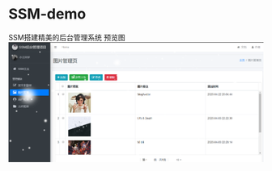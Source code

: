 # SSM-demo
SSM搭建精美的后台管理系统
预览图
![Image text](https://raw.githubusercontent.com/xiaowangtongxue0110/Img-folder/master/ssm_demo_pictures_preview.png)
